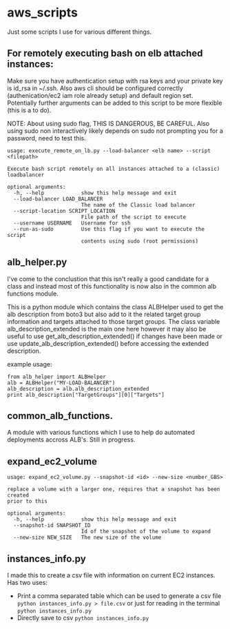 # aws_scripts
Just some scripts I use for various different things.

## For remotely executing bash on elb attached instances: 

Make sure you have authentication setup with rsa keys and your private key is id_rsa in ~/.ssh. Also aws cli should be configured correctly (authenication/ec2 iam role already setup) and default region set. Potentially further arguments can be added to this script to be more flexible (this is a to do). 

NOTE: About using sudo flag, THIS IS DANGEROUS, BE CAREFUL. Also using sudo non interactively likely depends on sudo not prompting you for a password, need to test this.

```
usage: execute_remote_on_lb.py --load-balancer <elb name> --script <filepath>

Execute bash script remotely on all instances attached to a (classic)
loadbalancer

optional arguments:
  -h, --help            show this help message and exit
  --load-balancer LOAD_BALANCER
                        The name of the Classic load balancer
  --script-location SCRIPT_LOCATION
                        File path of the script to execute
  --username USERNAME   Username for ssh
  --run-as-sudo         Use this flag if you want to execute the script
                        contents using sudo (root permissions)
```

## alb_helper.py
I've come to the conclustion that this isn't really a good candidate for a class and instead most of this functionality is now also in the common alb functions module.

This is a python module which contains the class ALBHelper used to get the alb description from boto3 but also add to it the related target group information and targets attached to those target groups. The class variable alb_description_extended is the main one here however it may also be useful to use get_alb_description_extended() if changes have been made or use update_alb_description_extended() before accessing the extended description. 

example usage:
```
from alb_helper import ALBHelper
alb = ALBHelper("MY-LOAD-BALANCER")
alb_description = alb.alb_description_extended
print alb_description["TargetGroups"][0]["Targets"]
```

## common_alb_functions.
A module with various functions which I use to help do automated deployments accross ALB's. Still in progress.

## expand_ec2_volume
```
usage: expand_ec2_volume.py --snapshot-id <id> --new-size <number_GBS>

replace a volume with a larger one, requires that a snapshot has been created
prior to this

optional arguments:
  -h, --help            show this help message and exit
  --snapshot-id SNAPSHOT_ID
                        Id of the snapshot of the volume to expand
  --new-size NEW_SIZE   The new size of the volume
  ```
## instances_info.py

I made this to create a csv file with information on current EC2 instances.
Has two uses:
- Print a comma separated table which can be used to generate a csv file `python instances_info.py > file.csv`  or just for reading in the terminal `python instances_info.py`
- Directly save to csv `python instances_info.py`
